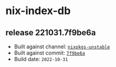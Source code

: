 # nix-index-db
## release 221031.7f9be6a
- Built against channel: [`nixpkgs-unstable`](https://github.com/nixos/nixpkgs/tree/nixpkgs-unstable)
- Built against commit: [`7f9be6a`](https://github.com/NixOS/nixpkgs/commit/7f9be6a505a31f88499c5d20d11f98accf5ae6ba)
- Build date: `2022-10-31`
